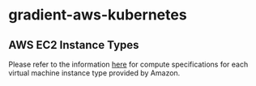 # gradient-aws-kubernetes


## AWS EC2 Instance Types

Please refer to the information [here](https://aws.amazon.com/ec2/instance-types/) for compute specifications 
for each virtual machine instance type provided by Amazon.


